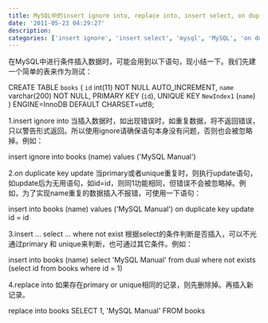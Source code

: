 ```yaml
---
title: MySQL中的insert ignore into, replace into, insert select, on duplicate key update的用法小结
date: '2011-05-23 04:29:27'
description: 
categories: ['insert ignore', 'insert select', 'mysql', 'MySQL', 'on duplicate key update', 'replace into', '技术']
---
```


在MySQL中进行条件插入数据时，可能会用到以下语句，现小结一下。我们先建一个简单的表来作为测试：

CREATE TABLE `books` (
  `id` int(11) NOT NULL AUTO_INCREMENT,
  `name` varchar(200) NOT NULL,
  PRIMARY KEY (`id`),
  UNIQUE KEY `NewIndex1` (`name`)
) ENGINE=InnoDB DEFAULT CHARSET=utf8;



1.insert ignore into
当插入数据时，如出现错误时，如重复数据，将不返回错误，只以警告形式返回。所以使用ignore请确保语句本身没有问题，否则也会被忽略掉。例如：


insert ignore into books (name) values ('MySQL Manual')



2.on duplicate key update
当primary或者unique重复时，则执行update语句，如update后为无用语句，如id=id，则同1功能相同，但错误不会被忽略掉。例如，为了实现name重复的数据插入不报错，可使用一下语句：


insert into books (name) values ('MySQL Manual') on duplicate key update id = id



3.insert ... select ... where not exist
根据select的条件判断是否插入，可以不光通过primary 和 unique来判断，也可通过其它条件。例如：


insert into books (name) select 'MySQL Manual' from dual where not exists (select id from books where id = 1)



4.replace into
如果存在primary or unique相同的记录，则先删除掉。再插入新记录。


replace into books SELECT 1, 'MySQL Manual' FROM books
